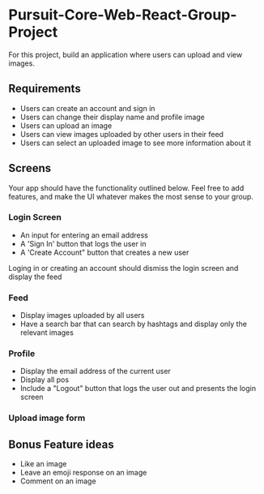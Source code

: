 # Pursuit-Core-Web-React-Group-Project

For this project, build an application where users can upload and view images.

## Requirements

- Users can create an account and sign in
- Users can change their display name and profile image
- Users can upload an image
- Users can view images uploaded by other users in their feed
- Users can select an uploaded image to see more information about it

## Screens

Your app should have the functionality outlined below.  Feel free to add features, and make the UI whatever makes the most sense to your group.

### Login Screen

- An input for entering an email address
- A 'Sign In' button that logs the user in
- A 'Create Account" button that creates a new user

Loging in or creating an account should dismiss the login screen and display the feed

### Feed

- Display images uploaded by all users
- Have a search bar that can search by hashtags and display only the relevant images

### Profile

- Display the email address of the current user
- Display all pos
- Include a "Logout" button that logs the user out and presents the login screen

### Upload image form

## Bonus Feature ideas

- Like an image
- Leave an emoji response on an image
- Comment on an image


